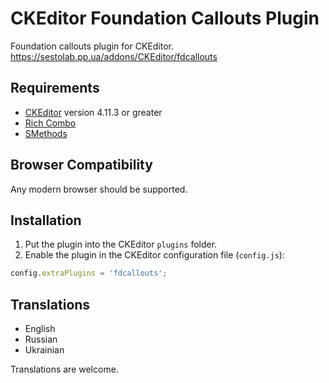 # CKEditor Foundation Callouts Plugin

Foundation callouts plugin for CKEditor.
https://sestolab.pp.ua/addons/CKEditor/fdcallouts

## Requirements

* [CKEditor](https://ckeditor.com/ckeditor-4) version 4.11.3 or greater
* [Rich Combo](https://ckeditor.com/cke4/addon/richcombo)
* [SMethods](https://github.com/Sestolab/smethods)

## Browser Compatibility

Any modern browser should be supported.

## Installation

1. Put the plugin into the CKEditor `plugins` folder.
2. Enable the plugin in the CKEditor configuration file (`config.js`):

```js
config.extraPlugins = 'fdcallouts';
```

## Translations

* English
* Russian
* Ukrainian

Translations are welcome.

